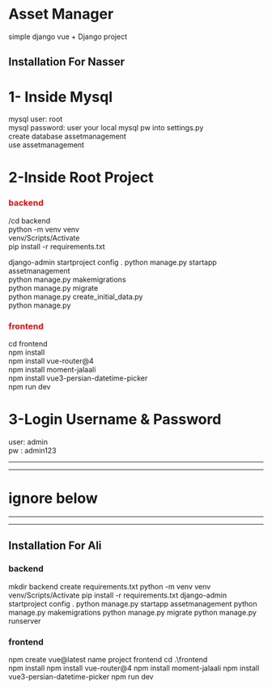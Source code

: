 # Asset Manager
simple django vue + Django project

## Installation For Nasser
# 1- Inside Mysql 
mysql user: root  
mysql password: user your local mysql pw into settings.py  
create database assetmanagement  
use assetmanagement

# 2-Inside Root Project
### <span style="color:red">backend</span>
/cd backend  
python -m venv venv  
venv/Scripts/Activate  
pip install -r requirements.txt

django-admin startproject config .
python manage.py startapp assetmanagement  
python manage.py makemigrations  
python manage.py migrate  
python manage.py create_initial_data.py  
python manage.py


### <span style="color:red">frontend</span>
cd frontend  
npm install  
npm install vue-router@4  
npm install moment-jalaali  
npm install vue3-persian-datetime-picker  
npm run dev


# 3-Login Username & Password
user: admin  
pw : admin123

------------------------------------------------
------------------------------------------------
# ignore below
------------------------------------------------
------------------------------------------------
## Installation For Ali
### backend
mkdir backend
create requirements.txt
python -m venv venv
venv/Scripts/Activate
pip install -r requirements.txt
django-admin startproject config .
python manage.py startapp assetmanagement
python manage.py makemigrations
python manage.py migrate
python manage.py runserver


### frontend
npm create vue@latest
name project frontend
cd .\frontend\
npm install
npm install vue-router@4
npm install moment-jalaali
npm install vue3-persian-datetime-picker
npm run dev
